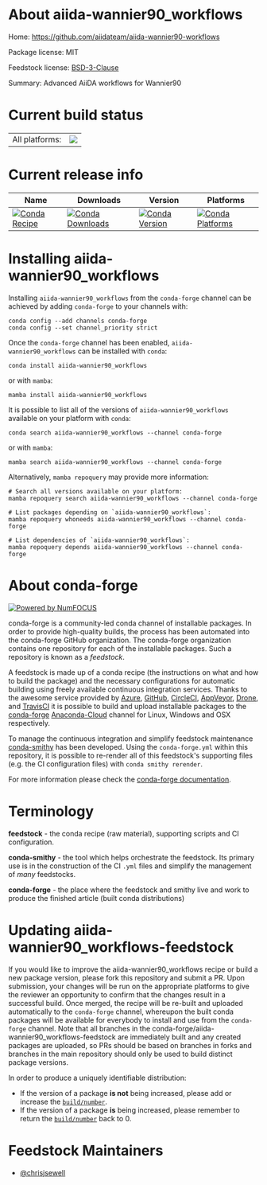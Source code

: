 About aiida-wannier90_workflows
===============================

Home: https://github.com/aiidateam/aiida-wannier90-workflows

Package license: MIT

Feedstock license: [BSD-3-Clause](https://github.com/conda-forge/aiida-wannier90_workflows-feedstock/blob/main/LICENSE.txt)

Summary: Advanced AiiDA workflows for Wannier90

Current build status
====================


<table><tr><td>All platforms:</td>
    <td>
      <a href="https://dev.azure.com/conda-forge/feedstock-builds/_build/latest?definitionId=16742&branchName=main">
        <img src="https://dev.azure.com/conda-forge/feedstock-builds/_apis/build/status/aiida-wannier90_workflows-feedstock?branchName=main">
      </a>
    </td>
  </tr>
</table>

Current release info
====================

| Name | Downloads | Version | Platforms |
| --- | --- | --- | --- |
| [![Conda Recipe](https://img.shields.io/badge/recipe-aiida--wannier90_workflows-green.svg)](https://anaconda.org/conda-forge/aiida-wannier90_workflows) | [![Conda Downloads](https://img.shields.io/conda/dn/conda-forge/aiida-wannier90_workflows.svg)](https://anaconda.org/conda-forge/aiida-wannier90_workflows) | [![Conda Version](https://img.shields.io/conda/vn/conda-forge/aiida-wannier90_workflows.svg)](https://anaconda.org/conda-forge/aiida-wannier90_workflows) | [![Conda Platforms](https://img.shields.io/conda/pn/conda-forge/aiida-wannier90_workflows.svg)](https://anaconda.org/conda-forge/aiida-wannier90_workflows) |

Installing aiida-wannier90_workflows
====================================

Installing `aiida-wannier90_workflows` from the `conda-forge` channel can be achieved by adding `conda-forge` to your channels with:

```
conda config --add channels conda-forge
conda config --set channel_priority strict
```

Once the `conda-forge` channel has been enabled, `aiida-wannier90_workflows` can be installed with `conda`:

```
conda install aiida-wannier90_workflows
```

or with `mamba`:

```
mamba install aiida-wannier90_workflows
```

It is possible to list all of the versions of `aiida-wannier90_workflows` available on your platform with `conda`:

```
conda search aiida-wannier90_workflows --channel conda-forge
```

or with `mamba`:

```
mamba search aiida-wannier90_workflows --channel conda-forge
```

Alternatively, `mamba repoquery` may provide more information:

```
# Search all versions available on your platform:
mamba repoquery search aiida-wannier90_workflows --channel conda-forge

# List packages depending on `aiida-wannier90_workflows`:
mamba repoquery whoneeds aiida-wannier90_workflows --channel conda-forge

# List dependencies of `aiida-wannier90_workflows`:
mamba repoquery depends aiida-wannier90_workflows --channel conda-forge
```


About conda-forge
=================

[![Powered by
NumFOCUS](https://img.shields.io/badge/powered%20by-NumFOCUS-orange.svg?style=flat&colorA=E1523D&colorB=007D8A)](https://numfocus.org)

conda-forge is a community-led conda channel of installable packages.
In order to provide high-quality builds, the process has been automated into the
conda-forge GitHub organization. The conda-forge organization contains one repository
for each of the installable packages. Such a repository is known as a *feedstock*.

A feedstock is made up of a conda recipe (the instructions on what and how to build
the package) and the necessary configurations for automatic building using freely
available continuous integration services. Thanks to the awesome service provided by
[Azure](https://azure.microsoft.com/en-us/services/devops/), [GitHub](https://github.com/),
[CircleCI](https://circleci.com/), [AppVeyor](https://www.appveyor.com/),
[Drone](https://cloud.drone.io/welcome), and [TravisCI](https://travis-ci.com/)
it is possible to build and upload installable packages to the
[conda-forge](https://anaconda.org/conda-forge) [Anaconda-Cloud](https://anaconda.org/)
channel for Linux, Windows and OSX respectively.

To manage the continuous integration and simplify feedstock maintenance
[conda-smithy](https://github.com/conda-forge/conda-smithy) has been developed.
Using the ``conda-forge.yml`` within this repository, it is possible to re-render all of
this feedstock's supporting files (e.g. the CI configuration files) with ``conda smithy rerender``.

For more information please check the [conda-forge documentation](https://conda-forge.org/docs/).

Terminology
===========

**feedstock** - the conda recipe (raw material), supporting scripts and CI configuration.

**conda-smithy** - the tool which helps orchestrate the feedstock.
                   Its primary use is in the construction of the CI ``.yml`` files
                   and simplify the management of *many* feedstocks.

**conda-forge** - the place where the feedstock and smithy live and work to
                  produce the finished article (built conda distributions)


Updating aiida-wannier90_workflows-feedstock
============================================

If you would like to improve the aiida-wannier90_workflows recipe or build a new
package version, please fork this repository and submit a PR. Upon submission,
your changes will be run on the appropriate platforms to give the reviewer an
opportunity to confirm that the changes result in a successful build. Once
merged, the recipe will be re-built and uploaded automatically to the
`conda-forge` channel, whereupon the built conda packages will be available for
everybody to install and use from the `conda-forge` channel.
Note that all branches in the conda-forge/aiida-wannier90_workflows-feedstock are
immediately built and any created packages are uploaded, so PRs should be based
on branches in forks and branches in the main repository should only be used to
build distinct package versions.

In order to produce a uniquely identifiable distribution:
 * If the version of a package **is not** being increased, please add or increase
   the [``build/number``](https://docs.conda.io/projects/conda-build/en/latest/resources/define-metadata.html#build-number-and-string).
 * If the version of a package **is** being increased, please remember to return
   the [``build/number``](https://docs.conda.io/projects/conda-build/en/latest/resources/define-metadata.html#build-number-and-string)
   back to 0.

Feedstock Maintainers
=====================

* [@chrisjsewell](https://github.com/chrisjsewell/)

